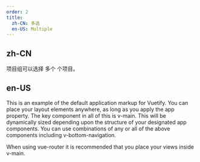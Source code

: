 ```yaml
---
order: 2
title:
  zh-CN: 多选
  en-US: Multiple
---
```


## zh-CN

项目组可以选择 多个 个项目。

## en-US

This is an example of the default application markup for Vuetify. You can place your layout elements anywhere, as long as you apply the app property. The key component in all of this is v-main. This will be dynamically sized depending upon the structure of your designated app components. You can use combinations of any or all of the above components including v-bottom-navigation.

When using vue-router it is recommended that you place your views inside v-main.
